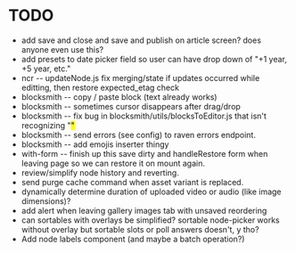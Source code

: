 # TODO

* add save and close and save and publish on article screen? does anyone even use this?
* add presets to date picker field so user can have drop down of "+1 year, +5 year, etc."
* ncr -- updateNode.js fix merging/state if updates occurred while editting, then restore expected_etag check
* blocksmith -- copy / paste block (text already works)
* blocksmith -- sometimes cursor disappears after drag/drop
* blocksmith -- fix bug in blocksmith/utils/blocksToEditor.js that isn't recognizing "<mark>"
* blocksmith -- send errors (see config) to raven errors endpoint.
* blocksmith -- add emojis inserter thingy
* with-form -- finish up this save dirty and handleRestore form when leaving page so we can restore it on mount again.
* review/simplify node history and reverting.
* send purge cache command when asset variant is replaced.
* dynamically determine duration of uploaded video or audio (like image dimensions)?
* add alert when leaving gallery images tab with unsaved reordering
* can sortables with overlays be simplified? sortable node-picker works without overlay but sortable slots or poll answers doesn't, y tho?
* Add node labels component (and maybe a batch operation?)
